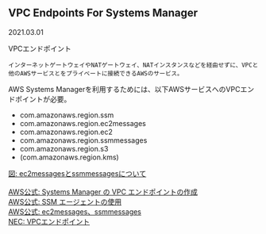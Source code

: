 ## VPC Endpoints For Systems Manager
2021.03.01<br>

VPCエンドポイント
```
インターネットゲートウェイやNATゲートウェイ、NATインスタンスなどを経由せずに、VPCと他のAWSサービスとをプライベートに接続できるAWSのサービス。
```
AWS Systems Managerを利用するためには、以下AWSサービスへのVPCエンドポイントが必要。
 - com.amazonaws.region.ssm
 - com.amazonaws.region.ec2messages
 - com.amazonaws.region.ec2
 - com.amazonaws.region.ssmmessages
 - com.amazonaws.region.s3
 - (com.amazonaws.region.kms)

[図: ec2messagesとssmmessagesについて](../images/ssmmessages_and_ec2messages.jpeg)<br>
<br>
[AWS公式: Systems Manager の VPC エンドポイントの作成](https://docs.aws.amazon.com/ja_jp/systems-manager/latest/userguide/setup-create-vpc.html)<br>
[AWS公式: SSM エージェントの使用](https://docs.aws.amazon.com/ja_jp/systems-manager/latest/userguide/ssm-agent.html)<br>
[AWS公式: ec2messages、ssmmessages](https://docs.aws.amazon.com/ja_jp/systems-manager/latest/userguide/systems-manager-setting-up-messageAPIs.html)<br>
[NEC: VPCエンドポイント](https://jpn.nec.com/clusterpro/blog/20180115.html)<br>